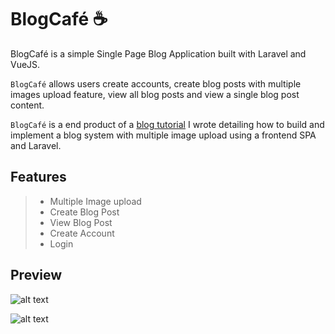 # BlogCafé ☕️

BlogCafé is a simple Single Page Blog Application built with Laravel and VueJS.

`BlogCafé` allows users create accounts, create blog posts with multiple images upload feature, view all blog posts and view a single blog post content.

`BlogCafé` is a end product of a [blog tutorial](https://medium.com/@martinsOnuoha/building-a-simple-blog-with-multiple-image-upload-in-laravel-vue-5517de920796) I wrote detailing how to build and implement a blog system with multiple image upload using a frontend SPA and Laravel.

## Features

> - Multiple Image upload
> - Create Blog Post
> - View Blog Post
> - Create Account
> - Login
>

## Preview

![alt text]('./public/home.png')

![alt text]('./public/viewpost.png')